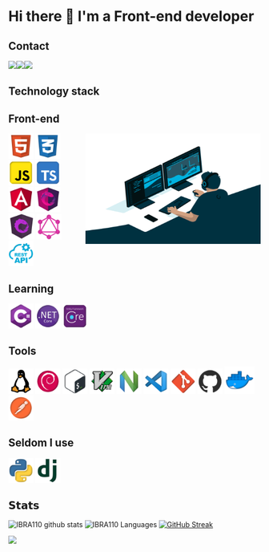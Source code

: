 <head>
	<link rel="stylesheet" href="css/style.css">
</head>
 
# Hi there 👋 I'm a Front-end developer

## Contact
<div style="display: flex;">
<a href="https://www.facebook.com/mamedovprogrammer/" target='_blank'>
	<img src="https://img.shields.io/badge/Ibrahim-FaceBook-%231877F2?logo=facebook">
</a>
<a href="https://t.me/IbraGMan" target='_blank'>
	<img src="https://img.shields.io/badge/Ibrahim-Telegram-14aae5?logo=telegram" />
</a>

<a href="https://wa.me/905372614107" target='_blank'>
	<img src="https://img.shields.io/badge/Ibrahim-WhatsApp-%2325D366?logo=whatsapp" />
</a>
</div>

## Technology stack

## Front-end

<img align="right" alt="GIF" src="https://github.com/DJWOMS/DJWOMS/blob/main/code.gif?raw=true" width="350" height="220" />


<div class='end'>
<img src='images/html5.png' style="width: 50px; height: 50px;">
<img src='images/css3.png' style="width: 50px; height: 50px;">
<img src='images/javascript.png' style="width: 50px; height: 50px;">
<img src='images/typescript.png' style="width: 50px; height: 50px;">
<img src='images/angular.png' style="width: 50px; height: 50px;">
<img src='images/rxjs.png' style="width: 50px; height: 50px;">
<img src='images/ngrx.png' style="width: 52px; height: 52px;">
<img src='images/graphql.png' style="width: 50px; height: 50px;">
<img src='images/restAPI.png' style="width: 50px; height: 50px;">
</div>

## Learning

<div class='end'>
<img src='images/csharp.png' style="width: 50px; height: 50px;">
<img src='images/netCore.png' style="width: 50px; height: 50px;">
<img src='images/entityFramework.png' style="width: 50px; height: 50px;">
</div>

## Tools

<div class='end'>
<img src='images/linux.png' style="width: 50px; height: 50px;">
<img src='images/debian.png' style="width: 50px; height: 50px;">
<img src='images/bash.png' style="width: 50px; height: 50px;">
<img src='images/vim.png' style="width: 50px; height: 50px;">
<img src='images/neovim.png' style="width: 50px; height: 50px;">
<img src='images/vscode.png' style="width: 50px; height: 50px;">
<img src='images/git.png' style="width: 50px; height: 50px;">
<img src='images/github.png' style="width: 50px; height: 50px;">
<img src='images/docker.png' style="width: 60px; height: 55px;">
<img src='images/postman.png' style="width: 50px; height: 50px;">
</div>

## Seldom I use

<div class='end'>
<img src='images/python.png' style="width: 50px; height: 50px;">
<img src='images/django.png' style="width: 50px; height: 50px;">
</div>

## 𝗦𝘁𝗮𝘁𝘀
![IBRA110 github stats](https://github-readme-stats.vercel.app/api?username=IBRA110&show_icons=true&theme=tokyonight&include_all_commits=true&count_private=true)
![IBRA110 Languages](https://github-readme-stats.vercel.app/api/top-langs/?username=IBRA110&layout=compact&count_private=true&theme=tokyonight)
[![GitHub Streak](https://streak-stats.demolab.com?user=IBRA110&theme=tokyonight&locale=ru)](https://git.io/streak-stats)
  
![](https://github-profile-summary-cards.vercel.app/api/cards/profile-details?username=IBRA110&theme=tokyonight)
